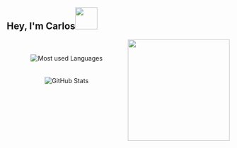 ## Hey, I'm Carlos<img src="https://i.imgur.com/UQzmvBH.png" data-canonical-src="https://i.imgur.com/UQzmvBH.png" alt="" width="50" />
<img src="https://i.imgur.com/0CgUygU.png" data-canonical-src="https://i.imgur.com/0CgUygU.png" alt="" width="230" align="right" vlign="center" />
<p align="center">
 <br/><br/>
   <img
    src="https://github-readme-stats.vercel.app/api/top-langs/?username=cejaramillof&hide=html,coffeescript,vue,css,scss,%20python,php,pug,haml,plpgsql,tsql,smarty&count_private=true&layout=compact&custom_title=My%20Most%20used%20Languages:&hide_border=true&hide_border=true&icon_color=539bf5&title_color=539bf5&text_color=768390&bg_color=37393f"
    alt="Most used Languages"
    vlign="center"
    align="center" />
  <br/><br/><br/>
  <img
   src="https://github-readme-stats.vercel.app/api?username=cejaramillof&count_private=true&show_icons=true&hide_rank=false&hide_border=true&hide_title=true&title_color=539bf5&icon_color=539bf5&text_color=768390&bg_color=37393f"
   alt="GitHub Stats"
   vlign="center"
   align="center" />
</p>
